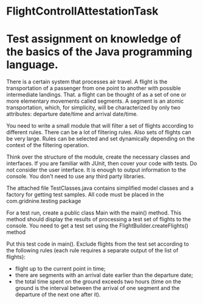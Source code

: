 # FlightControllAttestationTask
# Test assignment on knowledge of the basics of the Java programming language.
There is a certain system that processes air travel. A flight is the transportation of a passenger from one point to another with possible intermediate landings. That. a flight can be thought of as a set of one or more elementary movements called segments. A segment is an atomic transportation, which, for simplicity, will be characterized by only two attributes: departure date/time and arrival date/time.

You need to write a small module that will filter a set of flights according to different rules. There can be a lot of filtering rules. Also sets of flights can be very large. Rules can be selected and set dynamically depending on the context of the filtering operation.

Think over the structure of the module, create the necessary classes and interfaces. If you are familiar with JUnit, then cover your code with tests. Do not consider the user interface. It is enough to output information to the console. You don't need to use any third party libraries.

The attached file TestClasses.java contains simplified model classes and a factory for getting test samples. All code must be placed in the com.gridnine.testing package

For a test run, create a public class Main with the main() method. This method should display the results of processing a test set of flights to the console. You need to get a test set using the FlightBuilder.createFlights() method

Put this test code in main(). Exclude flights from the test set according to the following rules (each rule requires a separate output of the list of flights):

- flight up to the current point in time;
- there are segments with an arrival date earlier than the departure date;
- the total time spent on the ground exceeds two hours (time on the ground is the interval between the arrival of one segment and the departure of the next one after it).
